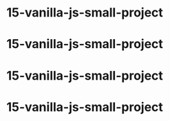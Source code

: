# 15-vanilla-js-small-project
# 15-vanilla-js-small-project
# 15-vanilla-js-small-project
# 15-vanilla-js-small-project
